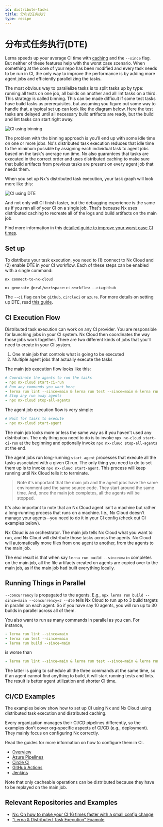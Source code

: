 ```yaml
---
id: distribute-tasks
title: 分布式任务执行
type: recipe
---
```


# 分布式任务执行(DTE)

Lerna speeds up your average CI time with [caching](/docs/features/cache-tasks) and the `--since` flag. But neither of these features help with the worst case scenario. When something at the core of your repo has been modified and every task needs to be run in CI, the only way to improve the performance is by adding more agent jobs and efficiently parallelizing the tasks.

The most obvious way to parallelize tasks is to split tasks up by type: running all tests on one job, all builds on another and all lint tasks on a third. This strategy is called binning. This can be made difficult if some test tasks have build tasks as prerequisites, but assuming you figure out some way to handle that, a typical set up can look like the diagram below. Here the test tasks are delayed until all necessary build artifacts are ready, but the build and lint tasks can start right away.

![CI using binning](../images/dte/binning.svg)

The problem with the binning approach is you'll end up with some idle time on one or more jobs. Nx's distributed task execution reduces that idle time to the minimum possible by assigning each individual task to agent jobs based on the task's average run time. Nx also guarantees that tasks are executed in the correct order and uses distributed caching to make sure that build artifacts from previous tasks are present on every agent job that needs them.

When you set up Nx's distributed task execution, your task graph will look more like this:

![CI using DTE](../images/dte/3agents.svg)

And not only will CI finish faster, but the debugging experience is the same as if you ran all of your CI on a single job. That's because Nx uses distributed caching to recreate all of the logs and build artifacts on the main job.

Find more information in this [detailed guide to improve your worst case CI times](https://nx.dev/concepts/dte).

## Set up

To distribute your task execution, you need to (1) connect to Nx Cloud and (2) enable DTE in your CI workflow. Each of these steps can be enabled with a single command:

```shell title="1. Connect to Nx Cloud"
nx connect-to-nx-cloud
```

```shell title="2. Enable DTE in CI"
nx generate @nrwl/workspace:ci-workflow --ci=github
```

The `--ci` flag can be `github`, `circleci` or `azure`. For more details on setting up DTE, read [this guide](https://nx.dev/nx-cloud/set-up/set-up-dte).

## CI Execution Flow

Distributed task execution can work on any CI provider. You are responsible for launching jobs in your CI system. Nx Cloud then coordinates the way those jobs work together. There are two different kinds of jobs that you'll need to create in your CI system.

1. One main job that controls what is going to be executed
2. Multiple agent jobs that actually execute the tasks

The main job execution flow looks like this:

```yaml
# Coordinate the agents to run the tasks
- npx nx-cloud start-ci-run
# Run any commands you want here
- lerna run lint --since=main & lerna run test --since=main & lerna run build --since=main
# Stop any run away agents
- npx nx-cloud stop-all-agents
```

The agent job execution flow is very simple:

```yaml
# Wait for tasks to execute
- npx nx-cloud start-agent
```

The main job looks more or less the same way as if you haven't used any distribution. The only thing you need to do is
to invoke `npx nx-cloud start-ci-run` at the beginning and optionally invoke `npx nx-cloud stop-all-agents` at the end.

The agent jobs run long-running `start-agent` processes that execute all the tasks associated with a given CI run. The
only thing you need to do to set them up is to invoke `npx nx-cloud start-agent`. This process will keep running until
Nx Cloud tells it to terminate.

> Note it's important that the main job and the agent jobs have the same environment and the same source code. They start
> around the same time. And, once the main job completes, all the agents
> will be stopped.

It's also important to note that an Nx Cloud agent isn't a machine but rather a long-running process that runs on a
machine. I.e., Nx Cloud doesn't manage your agents--you need to do it in your CI config (check out CI examples below).

Nx Cloud is an orchestrator. The main job tells Nx Cloud what you want to run, and Nx Cloud will distribute those tasks
across the agents. Nx Cloud will automatically move files from one agent to another, from the agents to the main job.

The end result is that when say `lerna run build --since=main` completes on the main job, all the file artifacts created
on agents are copied over to the main job, as if the main job had built everything locally.

## Running Things in Parallel

`--concurrency` is propagated to the agents. E.g., `npx lerna run build --since=main --concurrency=3 --dte` tells Nx Cloud to run
up to 3 build targets in parallel on each agent. So if you have say 10 agents, you will run up to 30 builds in parallel
across all of them.

You also want to run as many commands in parallel as you can. For instance,

```yaml
- lerna run lint --since=main 
- lerna run test --since=main 
- lerna run build --since=main
```

is worse than

```yaml
- lerna run lint --since=main & lerna run test --since=main & lerna run build --since=main
```

The latter is going to schedule all the three commands at the same time, so if an agent cannot find anything to build, it will start running tests and lints. The result is better agent utilization and shorter CI time.

## CI/CD Examples

The examples below show how to set up CI using Nx and Nx Cloud using distributed task execution and distributed caching.

Every organization manages their CI/CD pipelines differently, so the examples don't cover org-specific aspects of
CI/CD (e.g., deployment). They mainly focus on configuring Nx correctly.

Read the guides for more information on how to configure them in CI.

- [Overview](https://nx.dev/recipes/ci/ci-setup#distributed-ci-with-nx-cloud)
- [Azure Pipelines](https://nx.dev/recipes/ci/monorepo-ci-azure#distributed-ci-with-nx-cloud)
- [Circle CI](https://nx.dev/recipes/ci/monorepo-ci-circle-ci#distributed-ci-with-nx-cloud)
- [GitHub Actions](https://nx.dev/recipes/ci/monorepo-ci-github-actions#distributed-ci-with-nx-cloud)
- [Jenkins](https://nx.dev/recipes/ci/monorepo-ci-jenkins#distributed-ci-with-nx-cloud)

Note that only cacheable operations can be distributed because they have to be replayed on the main job.

## Relevant Repositories and Examples

- [Nx: On how to make your CI 16 times faster with a small config change](https://github.com/vsavkin/interstellar)
- ["Lerna & Distributed Task Execution" Example](https://github.com/vsavkin/lerna-dte)
